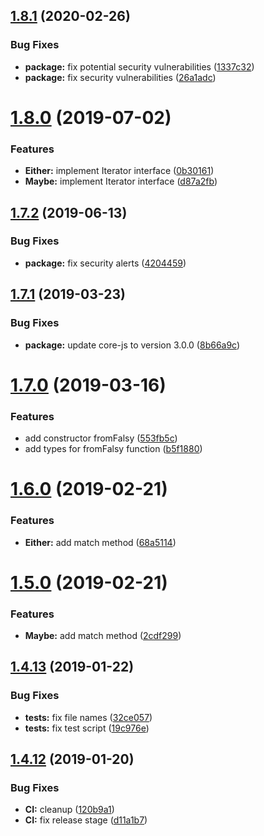 ## [1.8.1](https://github.com/bigslycat/igogo/compare/v1.8.0...v1.8.1) (2020-02-26)


### Bug Fixes

* **package:** fix potential security vulnerabilities ([1337c32](https://github.com/bigslycat/igogo/commit/1337c320f6139f278a8bf20c949bb8485c65a396))
* **package:** fix security vulnerabilities ([26a1adc](https://github.com/bigslycat/igogo/commit/26a1adcf666ebfd0ac11a42a9888c827dd2aa663))

# [1.8.0](https://github.com/bigslycat/igogo/compare/v1.7.2...v1.8.0) (2019-07-02)


### Features

* **Either:** implement Iterator interface ([0b30161](https://github.com/bigslycat/igogo/commit/0b30161))
* **Maybe:** implement Iterator interface ([d87a2fb](https://github.com/bigslycat/igogo/commit/d87a2fb))

## [1.7.2](https://github.com/bigslycat/igogo/compare/v1.7.1...v1.7.2) (2019-06-13)


### Bug Fixes

* **package:** fix security alerts ([4204459](https://github.com/bigslycat/igogo/commit/4204459))

## [1.7.1](https://github.com/bigslycat/igogo/compare/v1.7.0...v1.7.1) (2019-03-23)


### Bug Fixes

* **package:** update core-js to version 3.0.0 ([8b66a9c](https://github.com/bigslycat/igogo/commit/8b66a9c))

# [1.7.0](https://github.com/bigslycat/igogo/compare/v1.6.0...v1.7.0) (2019-03-16)


### Features

* add constructor fromFalsy ([553fb5c](https://github.com/bigslycat/igogo/commit/553fb5c))
* add types for fromFalsy function ([b5f1880](https://github.com/bigslycat/igogo/commit/b5f1880))

# [1.6.0](https://github.com/bigslycat/igogo/compare/v1.5.0...v1.6.0) (2019-02-21)


### Features

* **Either:** add match method ([68a5114](https://github.com/bigslycat/igogo/commit/68a5114))

# [1.5.0](https://github.com/bigslycat/igogo/compare/v1.4.13...v1.5.0) (2019-02-21)


### Features

* **Maybe:** add match method ([2cdf299](https://github.com/bigslycat/igogo/commit/2cdf299))

## [1.4.13](https://github.com/bigslycat/igogo/compare/v1.4.12...v1.4.13) (2019-01-22)


### Bug Fixes

* **tests:** fix file names ([32ce057](https://github.com/bigslycat/igogo/commit/32ce057))
* **tests:** fix test script ([19c976e](https://github.com/bigslycat/igogo/commit/19c976e))

## [1.4.12](https://github.com/bigslycat/igogo/compare/v1.4.11...v1.4.12) (2019-01-20)


### Bug Fixes

* **CI:** cleanup ([120b9a1](https://github.com/bigslycat/igogo/commit/120b9a1))
* **CI:** fix release stage ([d11a1b7](https://github.com/bigslycat/igogo/commit/d11a1b7))
